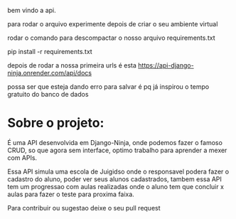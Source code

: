 bem vindo a api.
 
para rodar o arquivo experimente depois de criar o seu ambiente virtual 

rodar o comando para descompactar o nosso arquivo requirements.txt

pip install -r requirements.txt

depois de rodar a nossa primeira urls é esta 
https://api-django-ninja.onrender.com/api/docs

possa ser que esteja dando erro para salvar é pq já inspirou o tempo gratuito do banco de dados


# Sobre o projeto:

É uma API desenvolvida em Django-Ninja, onde podemos fazer o famoso CRUD, so que agora sem interface, optimo trabalho para aprender a mexer com APIs.

Essa API simula uma escola de Juigidso  onde o responsavel podera fazer o cadastro do aluno, poder ver seus alunos cadastrados, tambem essa API tem um progressao com aulas realizadas onde o aluno tem que concluir x aulas para fazer o teste para proxima faixa. 



Para contribuir ou sugestao deixe o seu pull request
